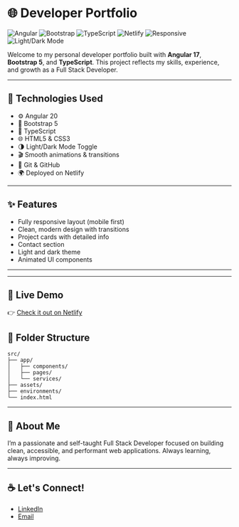 # 🌐 Developer Portfolio

![Angular](https://img.shields.io/badge/Angular-17-red?logo=angular&logoColor=white)
![Bootstrap](https://img.shields.io/badge/Bootstrap-5-blueviolet?logo=bootstrap&logoColor=white)
![TypeScript](https://img.shields.io/badge/TypeScript-Strict-blue?logo=typescript&logoColor=white)
![Netlify](https://img.shields.io/badge/Deployed%20on-Netlify-00C7B7?logo=netlify&logoColor=white)
![Responsive](https://img.shields.io/badge/Design-Responsive-brightgreen?logo=responsive-design&logoColor=white)
![Light/Dark Mode](https://img.shields.io/badge/Theme-Light%20%26%20Dark-555?logo=github&logoColor=white)

Welcome to my personal developer portfolio built with **Angular 17**, **Bootstrap 5**, and **TypeScript**. This project reflects my skills, experience, and growth as a Full Stack Developer.

---

## 🚀 Technologies Used

- ⚙️ Angular 20
- 🎨 Bootstrap 5
- 🧠 TypeScript
- 🌐 HTML5 & CSS3
- 🌗 Light/Dark Mode Toggle
- 🎬 Smooth animations & transitions
- 📁 Git & GitHub
- 🌍 Deployed on Netlify

---

## ✨ Features

- Fully responsive layout (mobile first)
- Clean, modern design with transitions
- Project cards with detailed info
- Contact section
- Light and dark theme
- Animated UI components

---

<!-- ## 📸 Preview

![Portfolio Preview](./assets/demo.gif) Replace with actual gif path -->

---

## 🔗 Live Demo

👉 [Check it out on Netlify](https://jesicagomezenglishportfolio.netlify.app)

## 📁 Folder Structure

```
src/
├── app/
│   ├── components/
│   ├── pages/
│   └── services/
├── assets/
├── environments/
└── index.html
```

---

## 🧠 About Me

I’m a passionate and self-taught Full Stack Developer focused on building clean, accessible, and performant web applications. Always learning, always improving.

---

## ☕ Let's Connect!

* [LinkedIn](https://www.linkedin.com/in/jesygomez)
* [Email](mailto:dev.jesicagomez@gmail.com)

